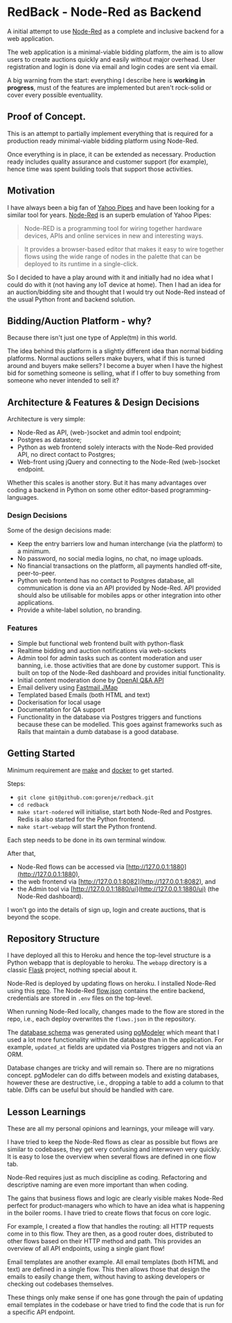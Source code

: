 # RedBack - Node-Red as Backend

A initial attempt to use [Node-Red](https://nodered.org/) as a complete and inclusive backend for a web application.

The web application is a minimal-viable bidding platform, the aim is to allow users to create auctions quickly and easily without major overhead. User registration and login is done via email and login codes are sent via email.

A big warning from the start: everything I describe here is **working in progress**, must of the features are implemented but aren't rock-solid or cover every possible eventuallity.

## Proof of Concept.

This is an attempt to partially implement everything that is required for a production ready minimal-viable bidding platform using Node-Red. 

Once everything is in place, it can be extended as necessary. Production ready includes quality assurance and customer support (for example), hence time was spent building tools that support those activities.

## Motivation

I have always been a big fan of [Yahoo Pipes](https://en.wikipedia.org/wiki/Yahoo!_Pipes) and have been looking for a similar tool for years. [Node-Red](https://nodered.org/) is an superb emulation of Yahoo Pipes:

> Node-RED is a programming tool for wiring together hardware devices, APIs and online services in new and interesting ways.

> It provides a browser-based editor that makes it easy to wire together flows using the wide range of nodes in the palette that can be deployed to its runtime in a single-click.

So I decided to have a play around with it and initially had no idea what I could do with it (not having any IoT device at home). Then I had an idea for an auction/bidding site and thought that I would try out Node-Red instead of the usual Python front and backend solution. 

## Bidding/Auction Platform - why?

Because there isn't just one type of Apple(tm) in this world.

The idea behind this platform is a slightly different idea than normal bidding platforms. Normal auctions sellers make buyers, what if this is turned around and buyers make sellers? I become a buyer when I have the highest bid for something someone is selling, what if I offer to buy something from someone who never intended to sell it?

## Architecture & Features & Design Decisions

Architecture is very simple: 

- Node-Red as API, (web-)socket and admin tool endpoint;
- Postgres as datastore;
- Python as web frontend solely interacts with the Node-Red provided API, no direct contact to Postgres;
- Web-front using jQuery and connecting to the Node-Red (web-)socket endpoint.

Whether this scales is another story. But it has many advantages over coding a backend in Python on some other editor-based programming-languages.

### Design Decisions

Some of the design decisions made:

- Keep the entry barriers low and human interchange (via the platform) to a minimum.
- No password, no social media logins, no chat, no image uploads. 
- No financial transactions on the platform, all payments handled off-site, peer-to-peer.
- Python web frontend has no contact to Postgres database, all communication is done via an API provided by Node-Red. API provided should also be utilisable for mobiles apps or other integration into other applications.
- Provide a white-label solution, no branding.

### Features

- Simple but functional web frontend built with python-flask
- Realtime bidding and auction notifications via web-sockets 
- Admin tool for admin tasks such as content moderation and user banning, i.e. those activities that are done by customer support. This is built on top of the Node-Red dashboard and provides initial functionality.
- Initial content moderation done by [OpenAI Q&A API](https://platform.openai.com/examples/default-qa)
- Email delivery using [Fastmail JMap](https://www.fastmail.com/blog/jmap-new-email-open-standard/)
- Templated based Emails (both HTML and text)
- Dockerisation for local usage
- Documentation for QA support
- Functionality in the database via Postgres triggers and functions because these can be modelled. This goes against frameworks such as Rails that maintain a dumb database is a good database.

## Getting Started

Minimum requirement are [make](https://en.wikipedia.org/wiki/Make_(software)) and [docker](https://en.wikipedia.org/wiki/Docker_(software)) to get started. 

Steps:

- `git clone git@github.com:gorenje/redback.git` 
- `cd redback`
- `make start-nodered` will initialise, start both Node-Red and Postgres. Redis is also started for the Python frontend.
- `make start-webapp` will start the Python frontend.

Each step needs to be done in its own terminal window.

After that, 

- Node-Red flows can be accessed via [http://127.0.0.1:1880](http://127.0.0.1:1880),
- the web frontend via [http://127.0.0.1:8082](http://127.0.0.1:8082), and
- the Admin tool via [http://127.0.0.1:1880/ui](http://127.0.0.1:1880/ui) (the Node-Red dashboard).

I won't go into the details of sign up, login and create auctions, that is beyond the scope.

## Repository Structure

I have deployed all this to Heroku and hence the top-level structure is a Python webapp that is deployable to heroku. The `webapp` directory is a classic [Flask](https://palletsprojects.com/p/flask/) project, nothing special about it.

Node-Red is deployed by updating flows on heroku. I installed Node-Red using this [repo](https://github.com/gorenje/node-red-heroku). The Node-Red [flow.json](/node-red/data/flows.json) contains the entire backend, credentials are stored in `.env` files on the top-level.

When running Node-Red locally, changes made to the flow are stored in the repo, i.e., each deploy overwrites the `flows.json` in the repository. 

The [database schema](/postgres/database-schema.sql) was generated using [pgModeler](https://pgmodeler.io/) which meant that I used a lot more functionality within the database than in the application. For example, `updated_at` fields are updated via Postgres triggers and not via an ORM. 

Database changes are tricky and will remain so. There are no migrations concept. pgModeler can do diffs between models and existing databases, however these are destructive, i.e., dropping a table to add a column to that table. Diffs can be useful but should be handled with care.

## Lesson Learnings

These are all my personal opinions and learnings, your mileage will vary.

I have tried to keep the Node-Red flows as clear as possible but flows are similar to codebases, they get very confusing and interwoven very quickly. It is easy to lose the overview when several flows are defined in one flow tab.

Node-Red requires just as much discipline as coding. Refactoring and descriptive naming are even more important than when coding. 

The gains that business flows and logic are clearly visible makes Node-Red perfect for product-managers who which to have an idea what is happening in the boiler rooms. I have tried to create flows that focus on core logic. 

For example, I created a flow that handles the routing: all HTTP requests come in to this flow. They are then, as a good router does, distributed to other flows based on their HTTP method and path. This provides an overview of all API endpoints, using a single giant flow!

Email templates are another example. All email templates (both HTML and text) are defined in a single flow. This then allows those that design the emails to easily change them, without having to asking developers or checking out codebases themselves.

These things only make sense if one has gone through the pain of updating email templates in the codebase or have tried to find the code that is run for a specific API endpoint.



